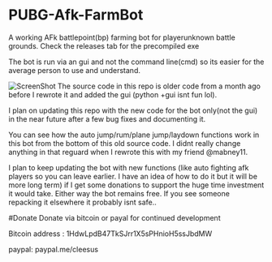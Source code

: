 # PUBG-Afk-FarmBot
A working AFk battlepoint(bp) farming bot for playerunknown battle grounds. Check the releases tab for the precompiled exe

The bot is run via an gui and not the command line(cmd) so its easier for the average person to use and understand. 


![ScreenShot]({https://i.imgur.com/g1D9wEJ.png})
The source code in this repo is older code from a month ago before I rewrote it and added the gui (python +gui isnt fun lol). 

I plan on updating this repo with the new code for the bot only(not the gui) in the near future after a few bug fixes and documenting it.

You can see how the auto jump/rum/plane jump/laydown functions work in this bot from the bottom of this old source code. I didnt really change anything in that reguard when I rewrote this with my friend @mabney11.

I plan to keep updating the bot with new functions (like auto fighting afk players so you can leave earlier. I have an idea of how to do it but it will be more long term) if I get some donations to support the huge time investment it would take. Either way the bot remains free. If you see someone repacking it elsewhere it probably isnt safe..


#Donate
Donate via bitcoin or payal for continued development 

Bitcoin address : 1HdwLpdB47TkSJrr1X5sPHnioH5ssJbdMW 

paypal: paypal.me/cleesus
